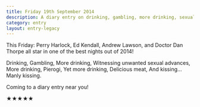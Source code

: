 ```yaml
---
title: Friday 19th September 2014
description: A diary entry on drinking, gambling, more drinking, sexual advances, pierogi, more drinking, meat, and manly kissing
category: entry
layout: entry-legacy
---
```


This Friday: Perry Harlock, Ed Kendall, Andrew Lawson, and Doctor Dan Thorpe all star in one of the best nights out of 2014!

Drinking, Gambling, More drinking, Witnessing unwanted sexual advances, More drinking, Pierogi, Yet more drinking, Delicious meat, And kissing&hellip; Manly kissing.

Coming to a diary entry near you!

★★★★★
